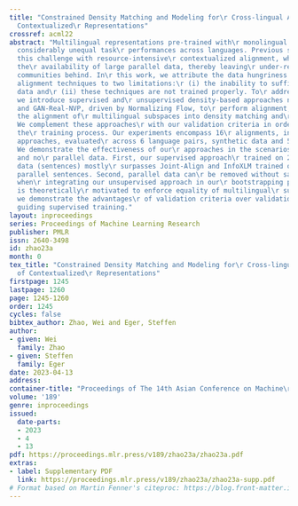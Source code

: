 ```yaml
---
title: "Constrained Density Matching and Modeling for\r Cross-lingual Alignment of
  Contextualized\r Representations"
crossref: acml22
abstract: "Multilingual representations pre-trained with\r monolingual data exhibit
  considerably unequal task\r performances across languages. Previous studies\r address
  this challenge with resource-intensive\r contextualized alignment, which assumes
  the\r availability of large parallel data, thereby leaving\r under-represented language
  communities behind. In\r this work, we attribute the data hungriness of\r previous
  alignment techniques to two limitations:\r (i) the inability to sufficiently leverage
  data and\r (ii) these techniques are not trained properly. To\r address these issues,
  we introduce supervised and\r unsupervised density-based approaches named Real-NVP\r
  and GAN-Real-NVP, driven by Normalizing Flow, to\r perform alignment, both dissecting
  the alignment of\r multilingual subspaces into density matching and\r density modeling.
  We complement these approaches\r with our validation criteria in order to guide
  the\r training process. Our experiments encompass 16\r alignments, including our
  approaches, evaluated\r across 6 language pairs, synthetic data and 5 NLP\r tasks.
  We demonstrate the effectiveness of our\r approaches in the scenarios of limited
  and no\r parallel data. First, our supervised approach\r trained on 20k parallel
  data (sentences) mostly\r surpasses Joint-Align and InfoXLM trained on over\r 100k
  parallel sentences. Second, parallel data can\r be removed without sacrificing performance
  when\r integrating our unsupervised approach in our\r bootstrapping procedure, which
  is theoretically\r motivated to enforce equality of multilingual\r subspaces. Moreover,
  we demonstrate the advantages\r of validation criteria over validation data for\r
  guiding supervised training."
layout: inproceedings
series: Proceedings of Machine Learning Research
publisher: PMLR
issn: 2640-3498
id: zhao23a
month: 0
tex_title: "Constrained Density Matching and Modeling for\r Cross-lingual Alignment
  of Contextualized\r Representations"
firstpage: 1245
lastpage: 1260
page: 1245-1260
order: 1245
cycles: false
bibtex_author: Zhao, Wei and Eger, Steffen
author:
- given: Wei
  family: Zhao
- given: Steffen
  family: Eger
date: 2023-04-13
address:
container-title: "Proceedings of The 14th Asian Conference on Machine\r Learning"
volume: '189'
genre: inproceedings
issued:
  date-parts:
  - 2023
  - 4
  - 13
pdf: https://proceedings.mlr.press/v189/zhao23a/zhao23a.pdf
extras:
- label: Supplementary PDF
  link: https://proceedings.mlr.press/v189/zhao23a/zhao23a-supp.pdf
# Format based on Martin Fenner's citeproc: https://blog.front-matter.io/posts/citeproc-yaml-for-bibliographies/
---
```

